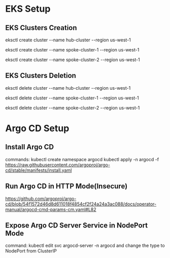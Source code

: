# EKS Setup

## EKS Clusters Creation

eksctl create cluster --name hub-cluster --region us-west-1

eksctl create cluster --name spoke-cluster-1 --region us-west-1

eksctl create cluster --name spoke-cluster-2 --region us-west-1

## EKS Clusters Deletion

eksctl delete cluster --name hub-cluster --region us-west-1

eksctl delete cluster --name spoke-cluster-1 --region us-west-1

eksctl delete cluster --name spoke-cluster-2 --region us-west-1


# Argo CD Setup
## Install Argo CD
commands:
kubectl create namespace argocd
kubectl apply -n argocd -f https://raw.githubusercontent.com/argoproj/argo-cd/stable/manifests/install.yaml

## Run Argo CD in HTTP Mode(Insecure)
https://github.com/argoproj/argo-cd/blob/54f1572d46d8d611018f4854cf2f24a24a3ac088/docs/operator-manual/argocd-cmd-params-cm.yaml#L82

## Expose Argo CD Server Service in NodePort Mode
command: kubectl edit svc argocd-server -n argocd
and change the type to NodePort from ClusterIP